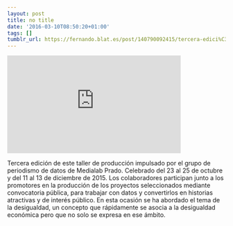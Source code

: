 ```yaml
---
layout: post
title: no title
date: '2016-03-10T08:50:20+01:00'
tags: []
tumblr_url: https://fernando.blat.es/post/140790092415/tercera-edici%C3%B3n-de-este-taller-de-producci%C3%B3n
---
```

<iframe src="https://player.vimeo.com/video/152310358?title=0&amp;byline=0&amp;portrait=0&amp;app_id=122963" width="400" height="225" frameborder="0" allow="autoplay; fullscreen" allowfullscreen title="Periodismo de datos. Explorando la desigualdad"></iframe>  

Tercera edición de este taller de producción impulsado por el grupo de periodismo de datos de Medialab Prado. Celebrado del 23 al 25 de octubre y del 11 al 13 de diciembre de 2015. Los colaboradores participan junto a los promotores en la producción de los proyectos seleccionados mediante convocatoria pública, para trabajar con datos y convertirlos en historias atractivas y de interés público. En esta ocasión se ha abordado el tema de la desigualdad, un concepto que rápidamente se asocia a la desigualdad económica pero que no solo se expresa en ese ámbito.
